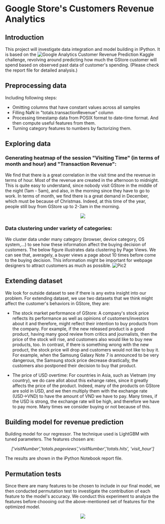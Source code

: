

# Google Store's Customers Revenue Analytics

## Introduction
This project will investigate data integration and model building in IPython. It is based on the ![Google Analytics Customer Revenue Prediction](https://www.kaggle.com/c/ga-customer-revenue-prediction) Kaggle challenge, revolving around predicting how much the GStore customer will spend based on observed past data of customer's spending.
(Please check the report file for detailed analysis.)

## Preprocessing data
Including following steps:
- Omitting columns that have constant values across all samples
- Filling NaN in "totals.transactionRevenue" column
- Processing timestamp data from POSIX format to date-time format. And then compute useful features from them.
- Turning category features to numbers by factorizing them. 

## Exploring data
### Generating heatmap of the session "Visiting Time" (in terms of month and hour) and "Transaction Revenue":
We find that there is a great correlation in the visit time and the revenue in terms of hour. Most of the revenue are created in the afternoon to midnight. This is quite easy to understand, since nobody visit GStore in the middle of the night (1am - 5am), and also, in the morning since they have to go to work.
In terms of month, we find there is a great demand in December, which must be because of Christmas. Indeed, at this time of the year, people still buy from GStore up to 2-3am in the morning.

<p align="center">
  <img  src="../master/illustrations/heatmap.png">
</p>

### Data clustering under variety of categories:
We cluster data under many category (browser, device category, OS system,...) to see how these information affect the buying decision of customers.
The below figure illustrates data clustering by Page Views. We can see that, averagely, a buyer views a page about 10 times before come to the buying decision. This information might be important for webpage designers to attract customers as much as possible.
![Pic2](../master/illustrations/behaviors.png)

## Extending dataset
We look for outside dataset to see if there is any extra insight into our problem. For extending dataset, we use two datasets that we think might affect the customer's behaviors in GStore, they are:
- The stock market performance of GStore:
A company's stock price reflects its performance as well as opinions of customers/investors about it and therefore, might reflect their intention to buy products from the company. For example, if the new released product is a good product, having many good review from critics and journalists, then the price of the stock will rise, and customers also would like to buy new products, too. In contrast, if there is something wrong with the new product, the stock price will drop and customers would not like to buy it. For example, when the Samsung Galaxy Note 7 is announced to be very dangerous, the Samsung stock price decrease drastically, the customers also postponed their decision to buy that product.
 
- The price of USD overtime:
For countries in Asia, such as Vietnam (my country), we do care allot about this exhange rates, since it greatly affects the price of the product. Indeed, many of the products on GStore are sold in USD, and we then multiply them with the exchange rate (USD->VND) to have the amount of VND we have to pay. Many times, if the USD is strong, the exchange rate will be high, and therefore we have to pay more. Many times we consider buying or not because of this. 


## Building model for revenue prediction
Building model for our regressor. The technique used is LightGBM with tuned parameters. 
The features chosen are: 

<p align="center">
  <i> ['visitNumber','totals.pageviews','visitNumber','totals.hits', 'visit_hour'] </i>
</p>

The results are shown in the iPython Notebook report file.

## Permutation tests 
Since there are many features to be chosen to include in our final model, we then conducted permutation test to investigate the contribution of each feature to the model's accuracy. We conduct this experiment to analyze the features before choooing out the above-mentioned set of features for the optimized model.

<p align="center">
  <img  src="../master/illustrations/All_permutation_test.jpg">
</p>








